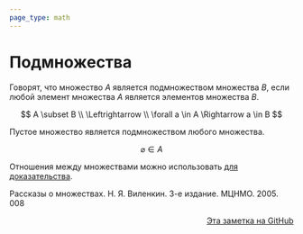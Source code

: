 ```yaml
---
page_type: math
---
```


# Подмножества

Говорят, что множество $A$ является подмножеством множества $B$, если любой элемент множества $A$ является элементов множества $B$.

$$
A \subset B \\
\Leftrightarrow \\
\forall a \in A \Rightarrow a \in B
$$

Пустое множество является подмножеством любого множества.

$$
\varnothing \in A
$$

Отношения между множествами можно использовать [для доказательства](20221101235817.md).

Рассказы о множествах. Н. Я. Виленкин. 3-е издание. МЦНМО. 2005. 008



<p v-pre style="text-align: right">
  <a href="https://github.com/Kverde/algorithms/blob/main/source/20221101234235.md">
  Эта заметка на GitHub
  </a>
</p>
